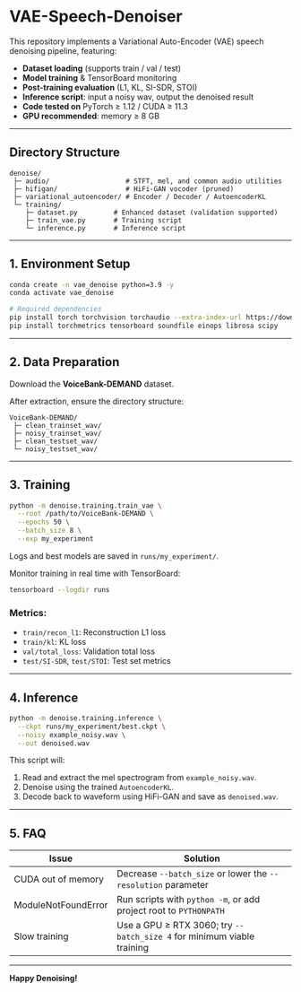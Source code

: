 # VAE-Speech-Denoiser

This repository implements a Variational Auto-Encoder (VAE) speech denoising pipeline, featuring:

- **Dataset loading** (supports train / val / test)
- **Model training** & TensorBoard monitoring
- **Post-training evaluation** (L1, KL, SI-SDR, STOI)
- **Inference script**: input a noisy wav, output the denoised result
- **Code tested on** PyTorch ≥ 1.12 / CUDA ≥ 11.3
- **GPU recommended**: memory ≥ 8 GB

---

## Directory Structure

```text
denoise/
 ├─ audio/                   # STFT, mel, and common audio utilities
 ├─ hifigan/                 # HiFi-GAN vocoder (pruned)
 ├─ variational_autoencoder/ # Encoder / Decoder / AutoencoderKL
 └─ training/
    ├─ dataset.py         # Enhanced dataset (validation supported)
    ├─ train_vae.py       # Training script
    └─ inference.py       # Inference script
```

---

## 1. Environment Setup

```bash
conda create -n vae_denoise python=3.9 -y
conda activate vae_denoise

# Required dependencies
pip install torch torchvision torchaudio --extra-index-url https://download.pytorch.org/whl/cu116
pip install torchmetrics tensorboard soundfile einops librosa scipy
```

---

## 2. Data Preparation

Download the **VoiceBank-DEMAND** dataset.

After extraction, ensure the directory structure:

```text
VoiceBank-DEMAND/
 ├─ clean_trainset_wav/
 ├─ noisy_trainset_wav/
 ├─ clean_testset_wav/
 └─ noisy_testset_wav/
```

---

## 3. Training

```bash
python -m denoise.training.train_vae \
  --root /path/to/VoiceBank-DEMAND \
  --epochs 50 \
  --batch_size 8 \
  --exp my_experiment
```

Logs and best models are saved in `runs/my_experiment/`.

Monitor training in real time with TensorBoard:

```bash
tensorboard --logdir runs
```

### Metrics:

- `train/recon_l1`: Reconstruction L1 loss
- `train/kl`: KL loss
- `val/total_loss`: Validation total loss
- `test/SI-SDR`, `test/STOI`: Test set metrics

---

## 4. Inference

```bash
python -m denoise.training.inference \
  --ckpt runs/my_experiment/best.ckpt \
  --noisy example_noisy.wav \
  --out denoised.wav
```

This script will:

1. Read and extract the mel spectrogram from `example_noisy.wav`.
2. Denoise using the trained `AutoencoderKL`.
3. Decode back to waveform using HiFi-GAN and save as `denoised.wav`.

---

## 5. FAQ

| Issue                  | Solution                                                                 |
|------------------------|-------------------------------------------------------------------------|
| CUDA out of memory     | Decrease `--batch_size` or lower the `--resolution` parameter          |
| ModuleNotFoundError    | Run scripts with `python -m`, or add project root to `PYTHONPATH`      |
| Slow training          | Use a GPU ≥ RTX 3060; try `--batch_size 4` for minimum viable training |

---

**Happy Denoising!**  